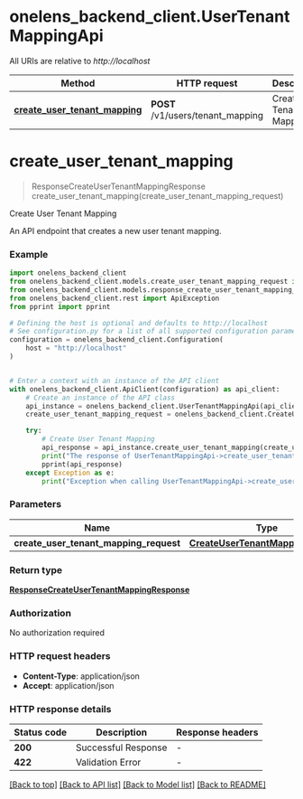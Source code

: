 # onelens_backend_client.UserTenantMappingApi

All URIs are relative to *http://localhost*

Method | HTTP request | Description
------------- | ------------- | -------------
[**create_user_tenant_mapping**](UserTenantMappingApi.md#create_user_tenant_mapping) | **POST** /v1/users/tenant_mapping | Create User Tenant Mapping


# **create_user_tenant_mapping**
> ResponseCreateUserTenantMappingResponse create_user_tenant_mapping(create_user_tenant_mapping_request)

Create User Tenant Mapping

An API endpoint that creates a new user tenant mapping.

### Example


```python
import onelens_backend_client
from onelens_backend_client.models.create_user_tenant_mapping_request import CreateUserTenantMappingRequest
from onelens_backend_client.models.response_create_user_tenant_mapping_response import ResponseCreateUserTenantMappingResponse
from onelens_backend_client.rest import ApiException
from pprint import pprint

# Defining the host is optional and defaults to http://localhost
# See configuration.py for a list of all supported configuration parameters.
configuration = onelens_backend_client.Configuration(
    host = "http://localhost"
)


# Enter a context with an instance of the API client
with onelens_backend_client.ApiClient(configuration) as api_client:
    # Create an instance of the API class
    api_instance = onelens_backend_client.UserTenantMappingApi(api_client)
    create_user_tenant_mapping_request = onelens_backend_client.CreateUserTenantMappingRequest() # CreateUserTenantMappingRequest | 

    try:
        # Create User Tenant Mapping
        api_response = api_instance.create_user_tenant_mapping(create_user_tenant_mapping_request)
        print("The response of UserTenantMappingApi->create_user_tenant_mapping:\n")
        pprint(api_response)
    except Exception as e:
        print("Exception when calling UserTenantMappingApi->create_user_tenant_mapping: %s\n" % e)
```



### Parameters


Name | Type | Description  | Notes
------------- | ------------- | ------------- | -------------
 **create_user_tenant_mapping_request** | [**CreateUserTenantMappingRequest**](CreateUserTenantMappingRequest.md)|  | 

### Return type

[**ResponseCreateUserTenantMappingResponse**](ResponseCreateUserTenantMappingResponse.md)

### Authorization

No authorization required

### HTTP request headers

 - **Content-Type**: application/json
 - **Accept**: application/json

### HTTP response details

| Status code | Description | Response headers |
|-------------|-------------|------------------|
**200** | Successful Response |  -  |
**422** | Validation Error |  -  |

[[Back to top]](#) [[Back to API list]](../README.md#documentation-for-api-endpoints) [[Back to Model list]](../README.md#documentation-for-models) [[Back to README]](../README.md)

